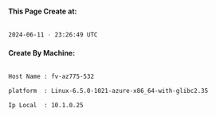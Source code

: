 
   
#### This Page Create at:

```bash

2024-06-11 - 23:26:49 UTC

```

#### Create By Machine:

```bash

Host Name : fv-az775-532

platform  : Linux-6.5.0-1021-azure-x86_64-with-glibc2.35

Ip Local  : 10.1.0.25

```

